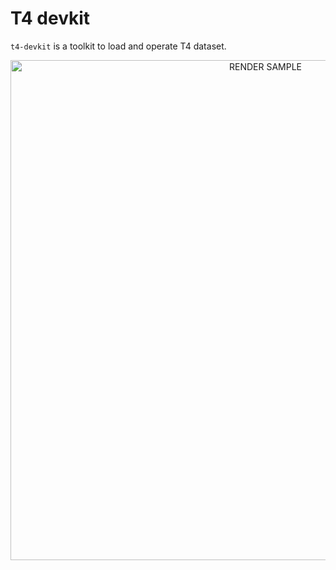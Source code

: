 # T4 devkit

`t4-devkit` is a toolkit to load and operate T4 dataset.

<div align="center">
    <img src="assets/render_scene.gif" width="800" alt="RENDER SAMPLE"/>
</div>